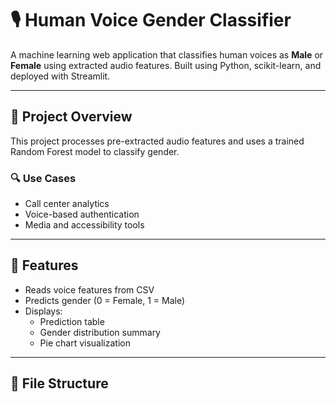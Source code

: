 # 🎙️ Human Voice Gender Classifier

A machine learning web application that classifies human voices as **Male** or **Female** using extracted audio features. Built using Python, scikit-learn, and deployed with Streamlit.

---

## 📌 Project Overview

This project processes pre-extracted audio features and uses a trained Random Forest model to classify gender.

### 🔍 Use Cases
- Call center analytics
- Voice-based authentication
- Media and accessibility tools

---

## 🧠 Features

- Reads voice features from CSV
- Predicts gender (0 = Female, 1 = Male)
- Displays:
  - Prediction table
  - Gender distribution summary
  - Pie chart visualization

---

## 📂 File Structure

